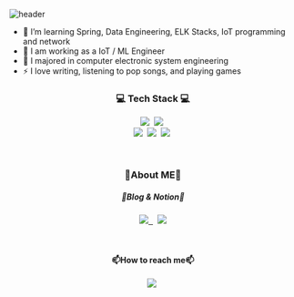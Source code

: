 ![header](https://capsule-render.vercel.app/api?type=waving&color=gradient&height=300&section=header&text=KangDain&fontSize=90)

- 🌱 I’m learning Spring, Data Engineering, ELK Stacks, IoT programming and network
- 🍒 I am working as a IoT / ML Engineer
- 📖 I majored in computer electronic system engineering
- ⚡ I love writing, listening to pop songs, and playing games

<h3 align="center">💻 Tech Stack 💻</h3>
<p align="center">
  <img src="https://img.shields.io/badge/Python-3766AB?style=for-the-badge&logo=Python&logoColor=white"/></a>&nbsp   
  <img src="https://img.shields.io/badge/C++-00599C?style=for-the-badge&logo=Cpp&logoColor=white"/></a>&nbsp 
  <br/>
  <img src="https://img.shields.io/badge/PyTorch-EE4C2C?style=for-the-badge&logo=Pytorch&logoColor=white"/></a>&nbsp 
  <img src="https://img.shields.io/badge/TensorFlow-FF6F00?style=for-the-badge&logo=Tensorflow&logoColor=white"/></a>&nbsp 
  <img src="https://img.shields.io/badge/Keras-D00000?style=for-the-badge&logo=Keras&logoColor=white"/></a>&nbsp 
</p>

<br>

<h3 align="center">🌙About ME🌙</h3>

<p align="center">
  <h5 align="center">📖Blog & Notion📖</h4>
  <p align="center">
    <a href="https://dnai-deny.tistory.com">
      <img src="https://img.shields.io/badge/Dnai's Blog-FF9A00?style=for-the-badge&logo=Bloglovin&logoColor=white"/>&nbsp 
    </a>&nbsp 
    <a href="https://dnaideny.notion.site/Dnai-Dain-8e8eb20d1e1344faaf38a4104d95c056">
      <img src="https://img.shields.io/badge/Notion-000000?style=for-the-badge&logo=Notion&logoColor=white"/>
    </a>
  </p>&nbsp 
  <br>
  <h4 align="center">📫How to reach me📫</h4>
  <p align="center">
    <img src="https://img.shields.io/badge/dmelli0505@gmail.com-EA4335?style=for-the-badge&logo=Gmail&logoColor=white"></img></a>&nbsp
  </p>
</p>



<!--
**melli0505/melli0505** is a ✨ _special_ ✨ repository because its `README.md` (this file) appears on your GitHub profile.

Here are some ideas to get you started:

- 🔭 I’m currently working on ...
- 👯 I’m looking to collaborate on ...
- 🤔 I’m looking for help with ...
- 💬 Ask me about ...
- 📫 How to reach me: 
- 😄 Pronouns: ...
- ⚡ Fun fact: ...
-->
